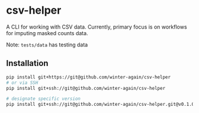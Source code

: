 # csv-helper

A CLI for working with CSV data. Currently, primary focus is on workflows for imputing masked counts data.

Note: `tests/data` has testing data

## Installation

```bash
pip install git+https://git@github.com/winter-again/csv-helper
# or via SSH
pip install git+ssh://git@github.com/winter-again/csv-helper

# designate specific version
pip install git+ssh://git@github.com/winter-again/csv-helper.git@v0.1.0
```
